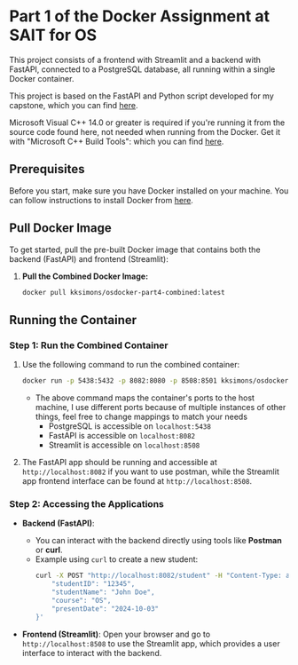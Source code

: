 # Part 1 of the Docker Assignment at SAIT for OS

This project consists of a frontend with Streamlit and a backend with FastAPI, connected to a PostgreSQL database, all running within a single Docker container.

This project is based on the FastAPI and Python script developed for my capstone, which you can find [here](https://github.com/kksimons/python-scheduler).

Microsoft Visual C++ 14.0 or greater is required if you're running it from the source code found here, not needed when running from the Docker. Get it with "Microsoft C++ Build Tools": which you can find [here](https://visualstudio.microsoft.com/visual-cpp-build-tools/).

## Prerequisites

Before you start, make sure you have Docker installed on your machine. You can follow instructions to install Docker from [here](https://docs.docker.com/get-docker/).

## Pull Docker Image

To get started, pull the pre-built Docker image that contains both the backend (FastAPI) and frontend (Streamlit):

1. **Pull the Combined Docker Image:**
    ```bash
    docker pull kksimons/osdocker-part4-combined:latest
    ```

## Running the Container

### Step 1: Run the Combined Container

1. Use the following command to run the combined container:
    ```bash
    docker run -p 5438:5432 -p 8082:8080 -p 8508:8501 kksimons/osdocker-part4-combined:latest
    ```
   - The above command maps the container's ports to the host machine, I use different ports because of multiple instances of other things, feel free to change mappings to match your needs
     - PostgreSQL is accessible on `localhost:5438`
     - FastAPI is accessible on `localhost:8082`
     - Streamlit is accessible on `localhost:8508`
     
2. The FastAPI app should be running and accessible at `http://localhost:8082` if you want to use postman, while the Streamlit app frontend interface can be found at `http://localhost:8508`.

### Step 2: Accessing the Applications

- **Backend (FastAPI)**:
   - You can interact with the backend directly using tools like **Postman** or **curl**.
   - Example using `curl` to create a new student:
     ```bash
     curl -X POST "http://localhost:8082/student" -H "Content-Type: application/json" -d '{
         "studentID": "12345",
         "studentName": "John Doe",
         "course": "OS",
         "presentDate": "2024-10-03"
     }'
     ```

- **Frontend (Streamlit)**: Open your browser and go to `http://localhost:8508` to use the Streamlit app, which provides a user interface to interact with the backend.
